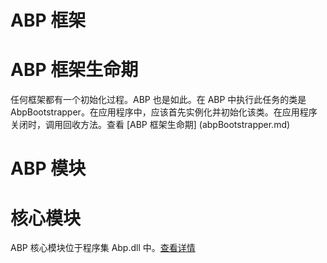 # ABP 框架

# ABP 框架生命期

任何框架都有一个初始化过程。ABP 也是如此。在 ABP 中执行此任务的类是 AbpBootstrapper。在应用程序中，应该首先实例化并初始化该类。在应用程序关闭时，调用回收方法。查看 [ABP 框架生命期] (abpBootstrapper.md)

# ABP 模块

# 核心模块

ABP 核心模块位于程序集 Abp.dll 中。[查看详情](abpCoreModule.md)
